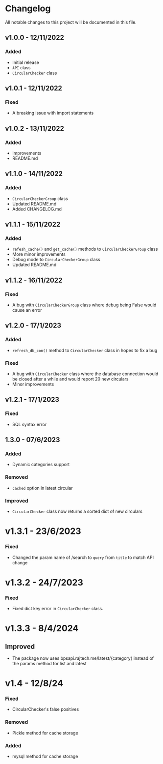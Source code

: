 # Changelog

All notable changes to this project will be documented in this file.

## v1.0.0 - 12/11/2022

### Added
- Initial release
- `API` class
- `CircularChecker` class

## v1.0.1 - 12/11/2022

### Fixed
- A breaking issue with import statements

## v1.0.2 - 13/11/2022

### Added
- Improvements 
- README.md

## v1.1.0 - 14/11/2022

### Added
- `CircularCheckerGroup` class
- Updated README.md
- Added CHANGELOG.md

## v1.1.1 - 15/11/2022

### Added
- `refesh_cache()` and `get_cache()` methods to `CircularCheckerGroup` class
- More minor improvements
- Debug mode to `CircularCheckerGroup` class
- Updated README.md

## v1.1.2 - 16/11/2022

### Fixed
- A bug with `CircularCheckerGroup` class where debug being False would cause an error

## v1.2.0 - 17/1/2023

### Added
- `refresh_db_con()` method to `CircularChecker` class in hopes to fix a bug

### Fixed
- A bug with `CircularChecker` class where the database connection would be closed after a while and would report 20 new circulars
- Minor improvements

## v1.2.1 - 17/1/2023

### Fixed
- SQL syntax error

## 1.3.0 - 07/6/2023

### Added
- Dynamic categories support

### Removed
- `cached` option in latest circular

### Improved
- `CircularChecker` class now returns a sorted dict of new circulars

# v1.3.1 - 23/6/2023

### Fixed
- Changed the param name of /search to `query` from `title` to match API change

# v1.3.2 - 24/7/2023

### Fixed
- Fixed dict key error in `CircularChecker` class.

# v1.3.3 - 8/4/2024

## Improved
- The package now uses bpsapi.rajtech.me/latest/{category} instead of the params method for list and latest

# v1.4 - 12/8/24

### Fixed
- CircularChecker's false positives 

### Removed 
- Pickle method for cache storage

### Added
- mysql method for cache storage